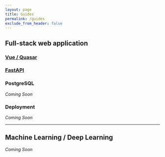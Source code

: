 ```yaml
---
layout: page
title: Guides
permalink: /guides
exclude_from_header: false
---
```


## Full-stack web application
### [Vue / Quasar](https://ohmeow.com/guides/vue3) 

### [FastAPI](https://ohmeow.com/guides/fastapi) 

### PostgreSQL
*Coming Soon*

### Deployment
*Coming Soon*

---

## Machine Learning / Deep Learning
*Coming Soon*
